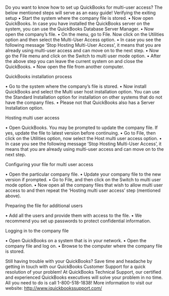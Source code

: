 Do you want to know how to set up QuickBooks for multi-user access? The below mentioned steps will serve as an easy guide!
Verifying the exiting setup
•	Start the system where the company file is stored.
•	Now open QuickBooks. In case you have installed the QuickBooks server on the system, you can use the QuickBooks Database Server Manager.
•	Now open the company’s file.
•	On the menu, go to File. Now click on the Utilities option and then select the Multi-User Access option. 
•	In case you see the following message ‘Stop Hosting Multi-User Access’, it means that you are already using multi-user access and can move on to the next step.
•	Now go the File menu and click on the Switch to multi user mode option.
•	After the above step you can leave the current system on and close the QuickBooks. 
•	Now open the file from another computer.

QuickBooks installation process

•	Go to the system where the company’s file is stored.
•	Now install QuickBooks and select the Multi user host installation option. You can use the Standard Installation option for installation on other systems that do not have the company files. 
•	Please not that QuickBooks also has a Server Installation option.

Hosting multi user access

•	Open QuickBooks. You may be prompted to update the company file. If yes, update the file to latest version before continuing.
•	Go to File, then click on the Utilities option, now select the Host multi user access option.
•	In case you see the following message ‘Stop Hosting Multi-User Access’, it means that you are already using multi-user access and can move on to the next step.

Configuring your file for multi user access

•	Open the particular company file.
•	Update your company file to the new version if prompted.
•	Go to File, and then click on the Switch to multi user mode option.
•	Now open all the company files that wish to allow multi user access to and then repeat the ‘Hosting multi user access’ step (mentioned above).

Preparing the file for additional users

•	Add all the users and provide them with access to the file.
•	We recommend you set up passwords to protect confidential information.

Logging in to the company file

•	Open QuickBooks on a system that is in your network.
•	Open the company file and log on.
•	Browse to the computer where the company file is stored.

Still having trouble with your QuickBooks? Save time and headache by getting in touch with our QuickBooks Customer Support for a quick resolution of your problem! At QuickBooks Technical Support, our certified and experienced QuickBooks executives will solve your problem in no time. All you need to do is call 1-800-518-1838! More information to visit our website: http://www.iquickbookssupport.com/


